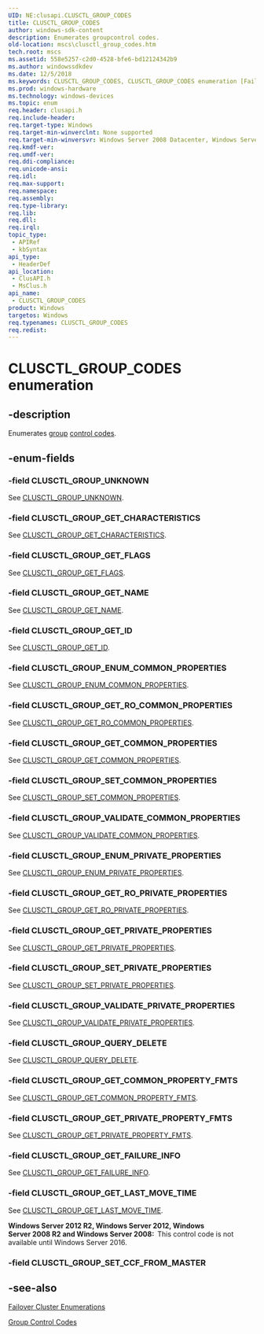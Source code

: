 ```yaml
---
UID: NE:clusapi.CLUSCTL_GROUP_CODES
title: CLUSCTL_GROUP_CODES
author: windows-sdk-content
description: Enumerates groupcontrol codes.
old-location: mscs\clusctl_group_codes.htm
tech.root: mscs
ms.assetid: 558e5257-c2d0-4528-bfe6-bd12124342b9
ms.author: windowssdkdev
ms.date: 12/5/2018
ms.keywords: CLUSCTL_GROUP_CODES, CLUSCTL_GROUP_CODES enumeration [Failover Cluster], CLUSCTL_GROUP_ENUM_COMMON_PROPERTIES, CLUSCTL_GROUP_ENUM_PRIVATE_PROPERTIES, CLUSCTL_GROUP_GET_CHARACTERISTICS, CLUSCTL_GROUP_GET_COMMON_PROPERTIES, CLUSCTL_GROUP_GET_COMMON_PROPERTY_FMTS, CLUSCTL_GROUP_GET_FAILURE_INFO, CLUSCTL_GROUP_GET_FLAGS, CLUSCTL_GROUP_GET_ID, CLUSCTL_GROUP_GET_LAST_MOVE_TIME, CLUSCTL_GROUP_GET_NAME, CLUSCTL_GROUP_GET_PRIVATE_PROPERTIES, CLUSCTL_GROUP_GET_PRIVATE_PROPERTY_FMTS, CLUSCTL_GROUP_GET_RO_COMMON_PROPERTIES, CLUSCTL_GROUP_GET_RO_PRIVATE_PROPERTIES, CLUSCTL_GROUP_QUERY_DELETE, CLUSCTL_GROUP_SET_COMMON_PROPERTIES, CLUSCTL_GROUP_SET_PRIVATE_PROPERTIES, CLUSCTL_GROUP_UNKNOWN, CLUSCTL_GROUP_VALIDATE_COMMON_PROPERTIES, CLUSCTL_GROUP_VALIDATE_PRIVATE_PROPERTIES, _CLUSCTL_GROUP_CODES, _CLUSCTL_GROUP_CODES enumeration [Failover Cluster], clusapi/CLUSCTL_GROUP_CODES, clusapi/CLUSCTL_GROUP_ENUM_COMMON_PROPERTIES, clusapi/CLUSCTL_GROUP_ENUM_PRIVATE_PROPERTIES, clusapi/CLUSCTL_GROUP_GET_CHARACTERISTICS, clusapi/CLUSCTL_GROUP_GET_COMMON_PROPERTIES, clusapi/CLUSCTL_GROUP_GET_COMMON_PROPERTY_FMTS, clusapi/CLUSCTL_GROUP_GET_FAILURE_INFO, clusapi/CLUSCTL_GROUP_GET_FLAGS, clusapi/CLUSCTL_GROUP_GET_ID, clusapi/CLUSCTL_GROUP_GET_LAST_MOVE_TIME, clusapi/CLUSCTL_GROUP_GET_NAME, clusapi/CLUSCTL_GROUP_GET_PRIVATE_PROPERTIES, clusapi/CLUSCTL_GROUP_GET_PRIVATE_PROPERTY_FMTS, clusapi/CLUSCTL_GROUP_GET_RO_COMMON_PROPERTIES, clusapi/CLUSCTL_GROUP_GET_RO_PRIVATE_PROPERTIES, clusapi/CLUSCTL_GROUP_QUERY_DELETE, clusapi/CLUSCTL_GROUP_SET_COMMON_PROPERTIES, clusapi/CLUSCTL_GROUP_SET_PRIVATE_PROPERTIES, clusapi/CLUSCTL_GROUP_UNKNOWN, clusapi/CLUSCTL_GROUP_VALIDATE_COMMON_PROPERTIES, clusapi/CLUSCTL_GROUP_VALIDATE_PRIVATE_PROPERTIES, clusapi/_CLUSCTL_GROUP_CODES, msclus/CLUSCTL_GROUP_CODES, msclus/CLUSCTL_GROUP_ENUM_COMMON_PROPERTIES, msclus/CLUSCTL_GROUP_ENUM_PRIVATE_PROPERTIES, msclus/CLUSCTL_GROUP_GET_CHARACTERISTICS, msclus/CLUSCTL_GROUP_GET_COMMON_PROPERTIES, msclus/CLUSCTL_GROUP_GET_COMMON_PROPERTY_FMTS, msclus/CLUSCTL_GROUP_GET_FAILURE_INFO, msclus/CLUSCTL_GROUP_GET_FLAGS, msclus/CLUSCTL_GROUP_GET_ID, msclus/CLUSCTL_GROUP_GET_LAST_MOVE_TIME, msclus/CLUSCTL_GROUP_GET_NAME, msclus/CLUSCTL_GROUP_GET_PRIVATE_PROPERTIES, msclus/CLUSCTL_GROUP_GET_PRIVATE_PROPERTY_FMTS, msclus/CLUSCTL_GROUP_GET_RO_COMMON_PROPERTIES, msclus/CLUSCTL_GROUP_GET_RO_PRIVATE_PROPERTIES, msclus/CLUSCTL_GROUP_QUERY_DELETE, msclus/CLUSCTL_GROUP_SET_COMMON_PROPERTIES, msclus/CLUSCTL_GROUP_SET_PRIVATE_PROPERTIES, msclus/CLUSCTL_GROUP_UNKNOWN, msclus/CLUSCTL_GROUP_VALIDATE_COMMON_PROPERTIES, msclus/CLUSCTL_GROUP_VALIDATE_PRIVATE_PROPERTIES, msclus/_CLUSCTL_GROUP_CODES, mscs.clusctl_group_codes
ms.prod: windows-hardware
ms.technology: windows-devices
ms.topic: enum
req.header: clusapi.h
req.include-header: 
req.target-type: Windows
req.target-min-winverclnt: None supported
req.target-min-winversvr: Windows Server 2008 Datacenter, Windows Server 2008 Enterprise
req.kmdf-ver: 
req.umdf-ver: 
req.ddi-compliance: 
req.unicode-ansi: 
req.idl: 
req.max-support: 
req.namespace: 
req.assembly: 
req.type-library: 
req.lib: 
req.dll: 
req.irql: 
topic_type:
 - APIRef
 - kbSyntax
api_type:
 - HeaderDef
api_location:
 - ClusAPI.h
 - MsClus.h
api_name:
 - CLUSCTL_GROUP_CODES
product: Windows
targetos: Windows
req.typenames: CLUSCTL_GROUP_CODES
req.redist: 
---
```


# CLUSCTL_GROUP_CODES enumeration


## -description


Enumerates <a href="https://msdn.microsoft.com/en-us/library/Aa369645(v=VS.85).aspx">group</a>
<a href="https://msdn.microsoft.com/en-us/library/Aa367127(v=VS.85).aspx">control codes</a>.


## -enum-fields




### -field CLUSCTL_GROUP_UNKNOWN

See <a href="https://msdn.microsoft.com/en-us/library/Aa367253(v=VS.85).aspx">CLUSCTL_GROUP_UNKNOWN</a>.


### -field CLUSCTL_GROUP_GET_CHARACTERISTICS

See <a href="https://msdn.microsoft.com/en-us/library/Aa367238(v=VS.85).aspx">CLUSCTL_GROUP_GET_CHARACTERISTICS</a>.


### -field CLUSCTL_GROUP_GET_FLAGS

See <a href="https://msdn.microsoft.com/en-us/library/Aa367242(v=VS.85).aspx">CLUSCTL_GROUP_GET_FLAGS</a>.


### -field CLUSCTL_GROUP_GET_NAME

See <a href="https://msdn.microsoft.com/en-us/library/Aa367245(v=VS.85).aspx">CLUSCTL_GROUP_GET_NAME</a>.


### -field CLUSCTL_GROUP_GET_ID

See <a href="https://msdn.microsoft.com/en-us/library/Aa367244(v=VS.85).aspx">CLUSCTL_GROUP_GET_ID</a>.


### -field CLUSCTL_GROUP_ENUM_COMMON_PROPERTIES

See 
       <a href="https://msdn.microsoft.com/en-us/library/Aa367236(v=VS.85).aspx">CLUSCTL_GROUP_ENUM_COMMON_PROPERTIES</a>.


### -field CLUSCTL_GROUP_GET_RO_COMMON_PROPERTIES

See 
       <a href="https://msdn.microsoft.com/en-us/library/Aa367248(v=VS.85).aspx">CLUSCTL_GROUP_GET_RO_COMMON_PROPERTIES</a>.


### -field CLUSCTL_GROUP_GET_COMMON_PROPERTIES

See 
       <a href="https://msdn.microsoft.com/en-us/library/Aa367239(v=VS.85).aspx">CLUSCTL_GROUP_GET_COMMON_PROPERTIES</a>.


### -field CLUSCTL_GROUP_SET_COMMON_PROPERTIES

See 
       <a href="https://msdn.microsoft.com/en-us/library/Aa367251(v=VS.85).aspx">CLUSCTL_GROUP_SET_COMMON_PROPERTIES</a>.


### -field CLUSCTL_GROUP_VALIDATE_COMMON_PROPERTIES

See 
       <a href="https://msdn.microsoft.com/en-us/library/Aa367254(v=VS.85).aspx">CLUSCTL_GROUP_VALIDATE_COMMON_PROPERTIES</a>.


### -field CLUSCTL_GROUP_ENUM_PRIVATE_PROPERTIES

See 
       <a href="https://msdn.microsoft.com/en-us/library/Aa367237(v=VS.85).aspx">CLUSCTL_GROUP_ENUM_PRIVATE_PROPERTIES</a>.


### -field CLUSCTL_GROUP_GET_RO_PRIVATE_PROPERTIES

See 
       <a href="https://msdn.microsoft.com/en-us/library/Aa367249(v=VS.85).aspx">CLUSCTL_GROUP_GET_RO_PRIVATE_PROPERTIES</a>.


### -field CLUSCTL_GROUP_GET_PRIVATE_PROPERTIES

See 
       <a href="https://msdn.microsoft.com/en-us/library/Aa367246(v=VS.85).aspx">CLUSCTL_GROUP_GET_PRIVATE_PROPERTIES</a>.


### -field CLUSCTL_GROUP_SET_PRIVATE_PROPERTIES

See 
       <a href="https://msdn.microsoft.com/en-us/library/Aa367252(v=VS.85).aspx">CLUSCTL_GROUP_SET_PRIVATE_PROPERTIES</a>.


### -field CLUSCTL_GROUP_VALIDATE_PRIVATE_PROPERTIES

See 
       <a href="https://msdn.microsoft.com/en-us/library/Aa367255(v=VS.85).aspx">CLUSCTL_GROUP_VALIDATE_PRIVATE_PROPERTIES</a>.


### -field CLUSCTL_GROUP_QUERY_DELETE

See <a href="https://msdn.microsoft.com/en-us/library/Aa367250(v=VS.85).aspx">CLUSCTL_GROUP_QUERY_DELETE</a>.


### -field CLUSCTL_GROUP_GET_COMMON_PROPERTY_FMTS

See 
       <a href="https://msdn.microsoft.com/en-us/library/Aa367240(v=VS.85).aspx">CLUSCTL_GROUP_GET_COMMON_PROPERTY_FMTS</a>.


### -field CLUSCTL_GROUP_GET_PRIVATE_PROPERTY_FMTS

See 
       <a href="https://msdn.microsoft.com/en-us/library/Aa367247(v=VS.85).aspx">CLUSCTL_GROUP_GET_PRIVATE_PROPERTY_FMTS</a>.


### -field CLUSCTL_GROUP_GET_FAILURE_INFO

See 
       <a href="https://msdn.microsoft.com/en-us/library/Dn605910(v=VS.85).aspx">CLUSCTL_GROUP_GET_FAILURE_INFO</a>.


### -field CLUSCTL_GROUP_GET_LAST_MOVE_TIME

See <a href="https://msdn.microsoft.com/en-us/library/Dn806548(v=VS.85).aspx">CLUSCTL_GROUP_GET_LAST_MOVE_TIME</a>.

<b>Windows Server 2012 R2, Windows Server 2012, Windows Server 2008 R2 and Windows Server 2008:  </b>This control code is not available until Windows Server 2016.




### -field CLUSCTL_GROUP_SET_CCF_FROM_MASTER




## -see-also




<a href="https://msdn.microsoft.com/en-us/library/Bb309147(v=VS.85).aspx">Failover Cluster Enumerations</a>



<a href="https://msdn.microsoft.com/en-us/library/Aa369684(v=VS.85).aspx">Group Control Codes</a>
 

 

